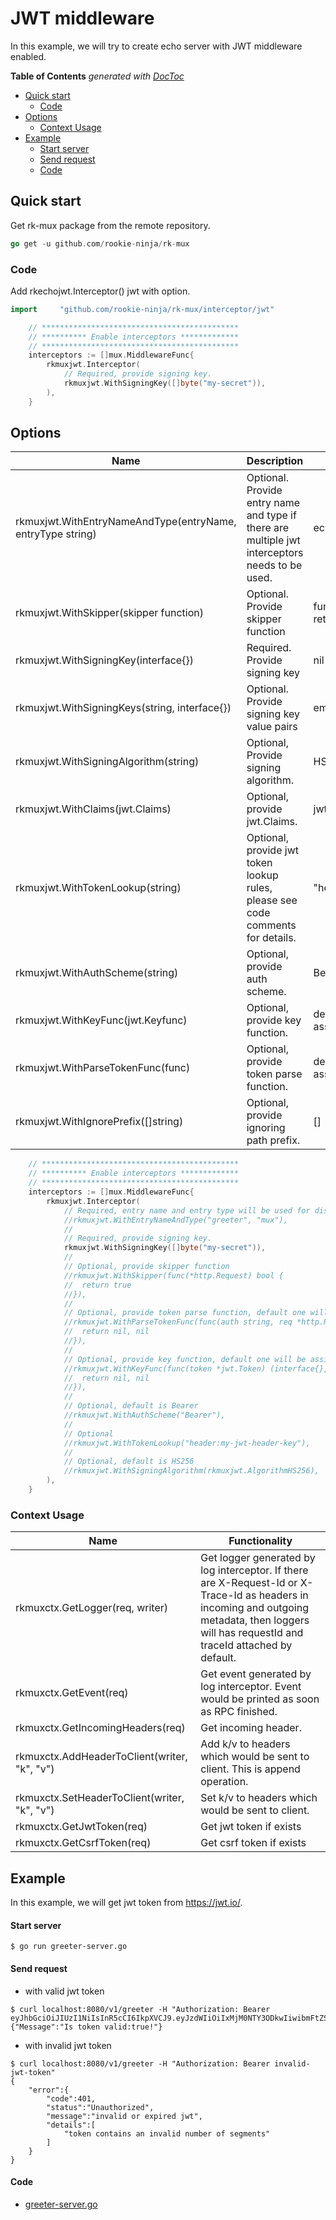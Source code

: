 # JWT middleware
In this example, we will try to create echo server with JWT middleware enabled.

<!-- START doctoc generated TOC please keep comment here to allow auto update -->
<!-- DON'T EDIT THIS SECTION, INSTEAD RE-RUN doctoc TO UPDATE -->
**Table of Contents**  *generated with [DocToc](https://github.com/thlorenz/doctoc)*

- [Quick start](#quick-start)
  - [Code](#code)
- [Options](#options)
  - [Context Usage](#context-usage)
- [Example](#example)
    - [Start server](#start-server)
    - [Send request](#send-request)
    - [Code](#code-1)

<!-- END doctoc generated TOC please keep comment here to allow auto update -->

## Quick start
Get rk-mux package from the remote repository.

```go
go get -u github.com/rookie-ninja/rk-mux
```

### Code
Add rkechojwt.Interceptor() jwt with option.

```go
import     "github.com/rookie-ninja/rk-mux/interceptor/jwt"
```
```go
    // ********************************************
    // ********** Enable interceptors *************
    // ********************************************
	interceptors := []mux.MiddlewareFunc{
		rkmuxjwt.Interceptor(
			// Required, provide signing key.
			rkmuxjwt.WithSigningKey([]byte("my-secret")),
		),
    }
```

## Options
| Name | Description | Default Values |
| ---- | ---- | ---- |
| rkmuxjwt.WithEntryNameAndType(entryName, entryType string) | Optional. Provide entry name and type if there are multiple jwt interceptors needs to be used. | echo, echo |
| rkmuxjwt.WithSkipper(skipper function) | Optional. Provide skipper function | function always returns false |
| rkmuxjwt.WithSigningKey(interface{}) | Required. Provide signing key | nil |
| rkmuxjwt.WithSigningKeys(string, interface{}) | Optional. Provide signing key value pairs | empty |
| rkmuxjwt.WithSigningAlgorithm(string) | Optional, Provide signing algorithm. | HS256 |
| rkmuxjwt.WithClaims(jwt.Claims) | Optional, provide jwt.Claims. | jwt.MapClaims{} |
| rkmuxjwt.WithTokenLookup(string) | Optional, provide jwt token lookup rules, please see code comments for details. | "header:Authorization" |
| rkmuxjwt.WithAuthScheme(string) | Optional, provide auth scheme. | Bearer |
| rkmuxjwt.WithKeyFunc(jwt.Keyfunc) | Optional, provide key function. | default function will be assigned. |
| rkmuxjwt.WithParseTokenFunc(func) | Optional, provide token parse function. | default function will be assigned. | 
| rkmuxjwt.WithIgnorePrefix([]string) | Optional, provide ignoring path prefix. | [] |

```go
    // ********************************************
    // ********** Enable interceptors *************
    // ********************************************
	interceptors := []mux.MiddlewareFunc{
		rkmuxjwt.Interceptor(
			// Required, entry name and entry type will be used for distinguishing interceptors. Recommended.
			//rkmuxjwt.WithEntryNameAndType("greeter", "mux"),
			//
			// Required, provide signing key.
			rkmuxjwt.WithSigningKey([]byte("my-secret")),
			//
			// Optional, provide skipper function
			//rkmuxjwt.WithSkipper(func(*http.Request) bool {
			//	return true
			//}),
			//
			// Optional, provide token parse function, default one will be assigned.
			//rkmuxjwt.WithParseTokenFunc(func(auth string, req *http.Request) (*jwt.Token, error) {
			//	return nil, nil
			//}),
			//
			// Optional, provide key function, default one will be assigned.
			//rkmuxjwt.WithKeyFunc(func(token *jwt.Token) (interface{}, error) {
			//	return nil, nil
			//}),
			//
			// Optional, default is Bearer
			//rkmuxjwt.WithAuthScheme("Bearer"),
			//
			// Optional
			//rkmuxjwt.WithTokenLookup("header:my-jwt-header-key"),
			//
			// Optional, default is HS256
			//rkmuxjwt.WithSigningAlgorithm(rkmuxjwt.AlgorithmHS256),
		),
    }
```

### Context Usage
| Name | Functionality |
| ------ | ------ |
| rkmuxctx.GetLogger(req, writer) | Get logger generated by log interceptor. If there are X-Request-Id or X-Trace-Id as headers in incoming and outgoing metadata, then loggers will has requestId and traceId attached by default. |
| rkmuxctx.GetEvent(req) | Get event generated by log interceptor. Event would be printed as soon as RPC finished. |
| rkmuxctx.GetIncomingHeaders(req) | Get incoming header. |
| rkmuxctx.AddHeaderToClient(writer, "k", "v") | Add k/v to headers which would be sent to client. This is append operation. |
| rkmuxctx.SetHeaderToClient(writer, "k", "v") | Set k/v to headers which would be sent to client. |
| rkmuxctx.GetJwtToken(req) | Get jwt token if exists |
| rkmuxctx.GetCsrfToken(req) | Get csrf token if exists |

## Example
In this example, we will get jwt token from https://jwt.io/.

#### Start server
```shell script
$ go run greeter-server.go
```

#### Send request
- with valid jwt token

```shell script
$ curl localhost:8080/v1/greeter -H "Authorization: Bearer eyJhbGciOiJIUzI1NiIsInR5cCI6IkpXVCJ9.eyJzdWIiOiIxMjM0NTY3ODkwIiwibmFtZSI6IkpvaG4gRG9lIiwiaWF0IjoxNTE2MjM5MDIyfQ.EpM5XBzTJZ4J8AfoJEcJrjth8pfH28LWdjLo90sYb9g"
{"Message":"Is token valid:true!"}
```

- with invalid jwt token

```shell script
$ curl localhost:8080/v1/greeter -H "Authorization: Bearer invalid-jwt-token"
{
    "error":{
        "code":401,
        "status":"Unauthorized",
        "message":"invalid or expired jwt",
        "details":[
            "token contains an invalid number of segments"
        ]
    }
}
```

#### Code

- [greeter-server.go](greeter-server.go)
